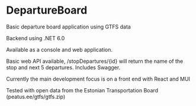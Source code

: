 # DepartureBoard
Basic departure board application using GTFS data

Backend using .NET 6.0

Available as a console and web application.

Basic web API available, /stopDepartures/{id} will return the name of the stop and next 5 departures. Includes Swagger.

Currently the main development focus is on a front end with React and MUI

Tested with open data from the Estonian Transportation Board (peatus.ee/gtfs/gtfs.zip)
